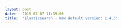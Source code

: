 ```yaml
---
layout:	post
date:	2015-07-07 11:39:06
title:	'Elasticsearch - New default version: 1.4.5'
---
```


